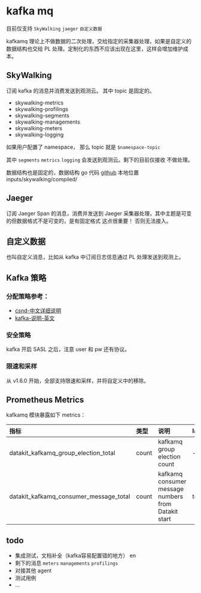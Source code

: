 # kafka mq

目前仅支持 `SkyWalking` `jaeger` `自定义数据`

kafkamq 理论上不做数据的二次处理，交给指定的采集器处理，如果是自定义的数据结构也交给 PL 处理。定制化的东西不应该出现在这里，这样会增加维护成本。

## SkyWalking
订阅 kafka 的消息并消费发送到观测云。 其中 topic 是固定的。

- skywalking-metrics
- skywalking-profilings 
- skywalking-segments
- skywalking-managements
- skywalking-meters
- skywalking-logging

如果用户配置了 namespace， 那么 topic 就是 `$namespace-topic`

其中 `segments` `metrics` `logging` 会发送到观测云。剩下的目前仅接收 不做处理。

数据结构也是固定的，数据结构 go 代码 [github](https://github.com/apache/skywalking-data-collect-protocol)  本地位置 inputs/skywalking/compiled/

## Jaeger 
订阅 Jaeger Span 的消息，消费并发送到 Jaeger 采集器处理，其中主题是可变的但数据格式不是可变的，是有固定格式 这点很重要！ 否则无法接入。


## 自定义数据
也叫自定义消息，比如从 kafka 中订阅日志信息通过 PL 处理发送到观测上。


## Kafka 策略

### 分配策略参考：

- [csnd-中文详细说明](https://blog.csdn.net/u010022158/article/details/106271208)
- [kafka-说明-英文](https://kafka.apache.org/10/javadoc/org/apache/kafka/clients/consumer/StickyAssignor.html)

### 安全策略
kafka 开启 SASL 之后，注意 user 和 pw 还有协议。

### 限速和采样
从 v1.6.0 开始，全部支持限速和采样，并将自定义中的移除。

## Prometheus Metrics

kafkamq 模块暴露如下 metrics：

| 指标                                     | 类型    | 说明                                                  | labels                 |
|:---------------------------------------|:------|:----------------------------------------------------|:-----------------------|
| datakit_kafkamq_group_election_total   | count | kafkamq group election count                        | -                      |
| datakit_kafkamq_consumer_message_total | count | kafkamq consumer message numbers from Datakit start | topic,partition,status |



## todo
- 集成测试，文档补全（kafka容易配置错的地方） en
- 剩下的消息 `meters` `managements` `profilings`
- 对接其他 agent
- 测试用例
- ...